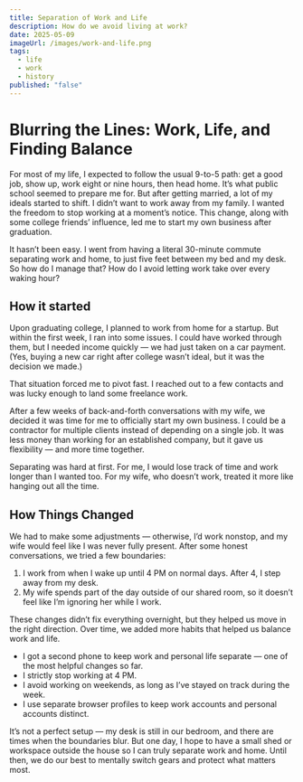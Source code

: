 ```yaml
---
title: Separation of Work and Life
description: How do we avoid living at work?
date: 2025-05-09
imageUrl: /images/work-and-life.png
tags:
  - life
  - work
  - history
published: "false"
---
```

# Blurring the Lines: Work, Life, and Finding Balance

For most of my life, I expected to follow the usual 9-to-5 path: get a good job, show up, work eight or nine hours, then head home. It’s what public school seemed to prepare me for. But after getting married, a lot of my ideals started to shift. I didn’t want to work away from my family. I wanted the freedom to stop working at a moment’s notice. This change, along with some college friends’ influence, led me to start my own business after graduation.

It hasn’t been easy. I went from having a literal 30-minute commute separating work and home, to just five feet between my bed and my desk. So how do I manage that? How do I avoid letting work take over every waking hour?

## How it started

Upon graduating college, I planned to work from home for a startup. But within the first week, I ran into some issues. I could have worked through them, but I needed income quickly — we had just taken on a car payment. (Yes, buying a new car right after college wasn’t ideal, but it was the decision we made.)

That situation forced me to pivot fast. I reached out to a few contacts and was lucky enough to land some freelance work.

After a few weeks of back-and-forth conversations with my wife, we decided it was time for me to officially start my own business. I could be a contractor for multiple clients instead of depending on a single job. It was less money than working for an established company, but it gave us flexibility — and more time together.

Separating was hard at first. For me, I would lose track of time and work longer than I wanted too. For my wife, who doesn’t work, treated it more like hanging out all the time. 

## How Things Changed

We had to make some adjustments — otherwise, I’d work nonstop, and my wife would feel like I was never fully present. After some honest conversations, we tried a few boundaries:

1. I work from when I wake up until 4 PM on normal days. After 4, I step away from my desk.
2. My wife spends part of the day outside of our shared room, so it doesn’t feel like I’m ignoring her while I work.

These changes didn’t fix everything overnight, but they helped us move in the right direction. Over time, we added more habits that helped us balance work and life.

- I got a second phone to keep work and personal life separate — one of the most helpful changes so far.
- I strictly stop working at 4 PM.
- I avoid working on weekends, as long as I’ve stayed on track during the week.
- I use separate browser profiles to keep work accounts and personal accounts distinct.

It’s not a perfect setup — my desk is still in our bedroom, and there are times when the boundaries blur. But one day, I hope to have a small shed or workspace outside the house so I can truly separate work and home. Until then, we do our best to mentally switch gears and protect what matters most.